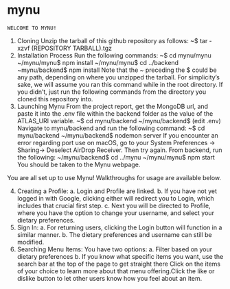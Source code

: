 # mynu
    WELCOME TO MYNU!
    
1. Cloning
Unzip the tarball of this github repository as follows:
	~$ tar -xzvf (REPOSITORY TARBALL).tgz
2. Installation Process
	Run the following commands:
		~$ cd mynu/mynu
		~/mynu/mynu$ npm install
		~/mynu/mynu$ cd ../backend
		~mynu/backend$ npm install
    Note that the ~ preceding the $ could be any path, depending on where you unzipped the tarball. For simplicity’s sake, we will assume you ran this command while in the root directory. If you didn’t, just run the following commands from the directory you cloned this repository into. 
3. Launching Mynu
	From the project report, get the MongoDB url, and paste it into the .env file within the backend folder as the value of the ATLAS_URI variable.
			~$ cd mynu/backend
            ~/mynu/backend$ (edit .env)
    Navigate to mynu/backend and run the following command:
            ~$ cd mynu/backend
            ~/mynu/backend$ nodemon server
	If you encounter an error regarding port use on macOS, go to your System Preferences → Sharing→ Deselect AirDrop Receiver. Then try again. 
    From backend, run the following:
            ~/mynu/backend$ cd ../mynu
            ~/mynu/mynu$ npm start
	You should be taken to the Mynu webpage. 

You are all set up to use Mynu! Walkthroughs for usage are available below. 

4. Creating a Profile:
    a. Login and Profile are linked.
    b. If you have not yet logged in with Google, clicking either will redirect you to Login, which includes that crucial first step.
    c. Next you will be directed to Profile, where you have the option to change your username, and select your dietary preferences.
5. Sign In:
    a. For returning users, clicking the Login button will function in a similar manner.
    b. The dietary preferences and username can still be modified.
6. Searching Menu Items:
    You have two options:
        a. Filter based on your dietary preferences
        b. If you know what specific items you want, use the search bar at the top of the page to get straight there
    Click on the items of your choice to learn more about that menu offering.Click the like or dislike button to let other users know how you feel about an item.
